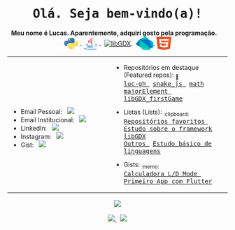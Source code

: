 <!-- Parágrafo de introdução -->
<h1 align="center">
  <samp>Olá. Seja bem-vindo(a)!</samp>
</h1>

<p align="center"> 
  <b>Meu nome é Lucas. Aparentemente, adquiri gosto pela programação.</b> &nbsp&nbsp&nbsp
  <a href="#">
  <img align="center" title="Python" height="31" width="40" src="https://raw.githubusercontent.com/devicons/devicon/master/icons/python/python-original.svg">
  </a>
  <a href="#">
  <img align="center" title="Java" height="31" width="40" src="https://raw.githubusercontent.com/devicons/devicon/master/icons/java/java-original.svg">
  </a>
  &nbsp
  <a href="https://libgdx.com/">
  <img align="center" title="libGDX" width="105" src="https://libgdx.com/assets/images/logo.png">
  </a>
  &nbsp
  <a href="#">
  <img align="center" title="Dart" height="31" width="40" src="https://raw.githubusercontent.com/devicons/devicon/master/icons/dart/dart-original.svg">
  </a>
  <!--   <a href="#">
  <img align="center" title="Flutter" height="31" width="40" src="https://raw.githubusercontent.com/devicons/devicon/master/icons/flutter/flutter-original.svg">
  </a>
  <a href="#">
  <img align="center" title="MySQL" height="31" width="40" src="https://raw.githubusercontent.com/devicons/devicon/master/icons/mysql/mysql-original.svg">
  </a>      -->
  <a href="#">
  <img align="center" title="HTML" height="31" width="40" src="https://raw.githubusercontent.com/devicons/devicon/master/icons/html5/html5-original.svg">
  </a>
</p>

<!-- Badges referentes a LinkedIn, Instagram e Gmail (contato) ------------------------------------------------------------->
<div align="center">
<table>
<tr>
  <td width=430>
    <ul><br>
    <li>
      Email Pessoal: &nbsp
      <a href="https://mail.google.com/mail/?view=cm&source=mailto&to=contatolucasoficial0@gmail.com" alt="Gmail" target="_blank">
        <kbd>
          <img src="https://img.shields.io/badge/contatolucasoficial0-F74141?style=for-the-badge&logoColor=white&logo=gmail&link=mailto:mail.contatolucasoficial0@gmail.com"/>
        </kbd>
      </a>
    </li>
    <li>
      Email Institucional: &nbsp
      <a href="https://mail.google.com/mail/?view=cm&source=mailto&to=arnaldo.lucas@arapiraca.ufal.br" alt="Gmail" target="_blank">
        <kbd>
        <img src="https://img.shields.io/badge/arnaldo.lucas-F74141?style=for-the-badge&logoColor=white&logo=gmail&link=mailto:mail.arnaldo.lucas@arapiraca.ufal.br"/>
        </kbd>
      </a>
    </li>
    <li>
      LinkedIn: &nbsp
      <a href="https://www.linkedin.com/in/arnaldo-lucas-sd/" target="_blank" alt="LinkedIn">
        <kbd>
          <img src="https://img.shields.io/badge/Arnaldo%20Lucas-0e76a8?style=for-the-badge&logo=Linkedin&link=https://www.linkedin.com/in/arnaldo-lucas-sd/"/>
        </kbd>
      </a>
    </li>
    <li>
      Instagram: &nbsp
      <a href="https://www.instagram.com/luc.ig._/" alt="Instagram" target="_blank">
      <kbd>
        <img src="https://img.shields.io/badge/luc.ig.__-E4405F?style=for-the-badge&logo=instagram&logoColor=white&link=https://www.instagram.com/luc.ig._/"/>
      </kbd>
      </a>
    </li>
    <li>
      Gist: &nbsp
      <a href="https://gist.github.com/luc-gh">
        <kbd>
          <img src="https://img.shields.io/badge/gist/github/luc–gh-010101?style=for-the-badge&logo=github&logoColor=white" />
        </kbd>
      </a>
    </li>
    </ul>
  </td>
  <td width=430>
    <ul>
      <li>
        <p>
          Repositórios em destaque (Featured repos): <sub>🔖</sub> <br>
          <a href="https://github.com/luc-gh/luc-gh" alt="luc-gh" target="_blank"><kbd>
            luc-gh
          </kbd></a>
          &nbsp
          <a href="https://github.com/luc-gh/libGDX_firstGame" alt="snake_js" target="_blank"><kbd>
            snake_js
          </kbd></a>
          &nbsp
          <a href="https://github.com/luc-gh/math" alt="math" target="_blank"><kbd>
            math
          </kbd></a>
          <br>
          <a href="https://github.com/luc-gh/majorElement" alt="majorElement" target="_blank"><kbd>
            majorElement
          </kbd></a>
          &nbsp
          <a  href="https://github.com/luc-gh/libGDX_firstGame" alt="snake_js" target="_blank"><kbd>
            libGDX_firstGame
          </kbd></a>
        </p>
      </li>
      <li>
        <p>
          Listas (Lists): <sub>:clipboard:</sub> <br>
          <a href="https://github.com/stars/luc-gh/lists/reposit%C3%B3rios-favoritos"><kbd>
            Repositórios favoritos
          </kbd></a>
          &nbsp
          <a href="https://github.com/stars/luc-gh/lists/estudo-sobre-o-framework-libgdx"><kbd>
            Estudo sobre o framework libGDX
          </kbd></a>
          <br>
          <a href="https://github.com/stars/luc-gh/lists/outros"><kbd>
            Outros
          </kbd></a>
          &nbsp
          <a href="https://github.com/stars/luc-gh/lists/estudo-b%C3%A1sico-de-linguagens"><kbd>
            Estudo básico de linguagens
          </kbd></a>
        </p>
      </li>
      <li>
        <p>
          Gists: <sub>:memo:</sub> <br>
          <a href="https://gist.github.com/luc-gh/a76049694a77a811c428405334ee2cbf"><kbd>
            Calculadora L/D Mode
          </kbd></a>
          &nbsp
          <a href="https://gist.github.com/luc-gh/1d9dfee9443500b48d12834465afb430"><kbd>
            Primeiro App com Flutter
          </kbd></a>
        </p>
      </li>
    </ul>
  </td>
</tr>

</table>
</div>

<div align="center">
  <a href="https://github.com/luc-gh/">
    <img align="center" src="https://github-readme-stats.vercel.app/api/top-langs/?username=luc-gh&layout=compact&bg_color=010101&locale=pt-br&text_color=FFFFFF&title_color=FCFCFC&card_width=813&langs_count=12" />
  </a>
  <br><br>
  <a href="https://github.com/luc-gh/">
    <img width="413" src="https://github-readme-stats.vercel.app/api?username=luc-gh&show_icons=true&bg_color=030303&locale=pt-br&icon_color=00FFFF&title_color=FF2800&text_color=FFFFFF" />
  </a>
  &nbsp
  <a href="https://github.com/luc-gh/">
    <img width="413" src="https://github-readme-streak-stats.herokuapp.com/?user=luc-gh&locale=pt-br&background=010101&fire=EF0101&stroke=111111&ring=F00000&currStreakNum=88FFFF&sideNums=00FFFF&currStreakLabel=FFFFFF&sideLabels=EAEAEA&dates=878787" />
  </a> 
</div>


<!-- 


<section align="center"> <!-- Detaques sobre as habilidades pessoais
  <h2>😎 Habilidades (Skills):</h2>
  
</section>

<div><br></div> 

<section align="center"> <!-- Seção sobre os estudos atuais
  <h2>:gear: Utilizando (Using):</h2>
  <a href="https://github.com/topics/java"><img align="center" alt="Java" src="https://img.shields.io/badge/Java-7B0005?style=for-the-badge&logo=java&logoColor=EE8E1B" title="Linguagem de programação Java"/></a>
  <a href="https://github.com/topics/python"><img align="center" alt="Python" src="https://img.shields.io/badge/Python-3776AB?style=for-the-badge&logo=python&logoColor=yellow" title="Linguagem de programação Python"/></a>
  <a href="https://github.com/topics/html"><img align="center" alt="HTML5" src="https://img.shields.io/badge/HTML5-E34F26?style=for-the-badge&logo=html5&logoColor=white" title="Linguagem de marcação HTML"/></a>
  <a href="https://github.com/topics/css"><img align="center" alt="CSS3" src="https://img.shields.io/badge/CSS3-1572B6?style=for-the-badge&logo=css3&logoColor=white" title="Linguagem de descrição de estilo CSS3"/></a>
  <a href="https://github.com/topics/javascript"><img align="center" alt="JavaScript (JS)" src="https://img.shields.io/badge/JavaScript-F7DF1E?style=for-the-badge&logo=javascript&logoColor=black" title="Linguagem de programação JavaScript"/></a>
  <a href="https://github.com/topics/c"><img align="center" alt="C" src="https://img.shields.io/badge/C-00599C?style=for-the-badge&logo=c&logoColor=87CEFA" title="Linguagem de programação C"/></a>
  <a href="https://github.com/topics/dart"><img align="center" alt="Dart" src="https://img.shields.io/badge/Dart-2799F5?style=for-the-badge&logo=dart&logoColor=13558F" title="Linguagem de programação Dart"/></a>
  <a href="https://github.com/flutter"><img align="center" alt="Flutter" src="https://img.shields.io/badge/Flutter-02569B?style=for-the-badge&logo=flutter&logoColor=white" title="Flutter"/></a>
</section>

<div><br></div>

<section align="center"> <!-- Seção sobre interesses
  <h2>:thought_balloon: Interesses (Interests):</h2>
  <a href="https://github.com/github"><img align="center" alt="GitHub" src="https://img.shields.io/badge/GitHub-1A1A1A?style=for-the-badge&logo=github&logoColor=white" title="GitHub"/></a>
  <a href="https://github.com/topics/instagram"><img align="center" alt="Instagram" src="https://img.shields.io/badge/Instagram-E4405F?style=for-the-badge&logo=instagram&logoColor=yellow" title="Instagram"/></a>
  <a href="https://linkedin.com/"><img align="center" alt="LinkedIn" src="https://img.shields.io/badge/LinkedIn-0077B5?style=for-the-badge&logo=linkedin&logoColor=white" title="LinkedIn"/></a>
  <a href="https://github.com/topics/android"><img align="center" alt="Android" src="https://img.shields.io/badge/Android-A4DE02?style=for-the-badge&logo=android&logoColor=gray" title="Android"/></a>
  <a href="https://github.com/topics/windows"><img align="center" alt="Windows" src="https://img.shields.io/badge/Windows-0078D6?style=for-the-badge&logo=windows&logoColor=white" title="Windows"/></a>
  <div><br></div>
  <a href="https://netflix.com"><img align="center" alt="Netflix" src="https://img.shields.io/badge/Netflix-E50914?style=for-the-badge&logo=netflix&logoColor=black" title="Netflix"/></a>
  <a href="https://github.com/topics/react-native"><img align="center" alt="React_Native" src="https://img.shields.io/badge/React_Native-DADBD9?style=for-the-badge&logo=react&logoColor=1141AE" title="React Native"/></a>
  <a href="https://github.com/topics/unity"><img align="center" alt="Unity" src="https://img.shields.io/badge/Unity-202020?style=for-the-badge&logo=unity&logoColor=white" title="Unity"/></a>
  <a href="https://github.com/topics/steam"><img align="center" alt="Steam" src="https://img.shields.io/badge/Steam-111111?style=for-the-badge&logo=steam&logoColor=white" title="Steam"/></a>
  <a href="https://wikipedia.org/wiki/Adobe_Photoshop"><img align="center" alt="Adobe PS" src="https://img.shields.io/badge/Adobe%20Photoshop-0D214F?style=for-the-badge&logo=Adobe%20Photoshop&logoColor=00FFF6" title="PhotoShop"/></a>
  <div><br></div>
  <a href="https://github.com/topics/android-studio"><img align="center" alt="Android_Studio" src="https://img.shields.io/badge/Android_Studio-3DDC84?style=for-the-badge&logo=android-studio&logoColor=black" title="AS"/></a>
  <a href="https://github.com/topics/intellij-idea"><img align="center" alt="IntelliJ_IDEA" src="https://img.shields.io/badge/IntelliJ_IDEA-121212.svg?style=for-the-badge&logo=intellij-idea&logoColor=white" title="Intellij IDEA"/></a>
  <a href="https://github.com/topics/pycharm"><img align="center" alt="PyCharm" src="https://img.shields.io/badge/PyCharm-FFFF00.svg?&style=for-the-badge&logo=PyCharm&logoColor=007F00" title="PyCharm"/></a>
  <a href="https://github.com/trello"><img align="center" alt="Trello" src="https://img.shields.io/badge/Trello-249225?style=for-the-badge&logo=trello&logoColor=white" title="Trello"/></a>
  <a href="https://wikipedia.org/wiki/Adobe_Illustrator"><img align="center" alt="Adobe Illustrator" src="https://img.shields.io/badge/Adobe%20Illustrator-FF9A00?style=for-the-badge&logo=adobe%20illustrator&logoColor=gray" title=""/></a>
  <img align="center" alt="" src="" title=""/>
</section

<div><br></div>

<section align="center"> <!-- Seção de formação acadêmica 
  <h2>🎓 Formação acadêmica (Education):</h2>
  Ensino Médio Completo - Instituto Federal de Alagoas (IFAL) - Campus Arapiraca (2018-2022)<br/>
  Técnico em Eletroeletrônica - Instituto Federal de Alagoas (IFAL) - Campus Arapiraca (2018-2022)<br/>
  Graduando em Ciência da Computação - Universidade Federal de Alagoas (UFAL) - Campus Arapiraca (2022-)
</section> 




-->
